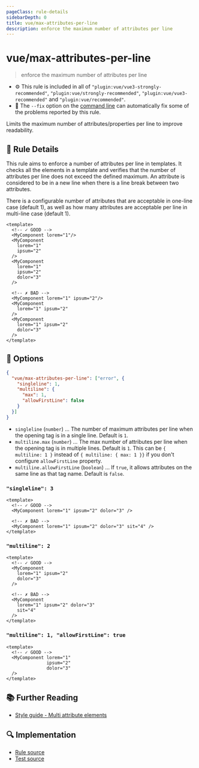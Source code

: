 ```yaml
---
pageClass: rule-details
sidebarDepth: 0
title: vue/max-attributes-per-line
description: enforce the maximum number of attributes per line
---
```

# vue/max-attributes-per-line
> enforce the maximum number of attributes per line

- :gear: This rule is included in all of `"plugin:vue/vue3-strongly-recommended"`, `"plugin:vue/strongly-recommended"`, `"plugin:vue/vue3-recommended"` and `"plugin:vue/recommended"`.
- :wrench: The `--fix` option on the [command line](https://eslint.org/docs/user-guide/command-line-interface#fixing-problems) can automatically fix some of the problems reported by this rule.

Limits the maximum number of attributes/properties per line to improve readability.

## :book: Rule Details

This rule aims to enforce a number of attributes per line in templates.
It checks all the elements in a template and verifies that the number of attributes per line does not exceed the defined maximum.
An attribute is considered to be in a new line when there is a line break between two attributes.

There is a configurable number of attributes that are acceptable in one-line case (default 1), as well as how many attributes are acceptable per line in multi-line case (default 1).

<eslint-code-block fix :rules="{'vue/max-attributes-per-line': ['error']}">

```vue
<template>
  <!-- ✓ GOOD -->
  <MyComponent lorem="1"/>
  <MyComponent
    lorem="1"
    ipsum="2"
  />
  <MyComponent
    lorem="1"
    ipsum="2"
    dolor="3"
  />

  <!-- ✗ BAD -->
  <MyComponent lorem="1" ipsum="2"/>
  <MyComponent
    lorem="1" ipsum="2"
  />
  <MyComponent
    lorem="1" ipsum="2"
    dolor="3"
  />
</template>
```

</eslint-code-block>

## :wrench: Options

```json
{
  "vue/max-attributes-per-line": ["error", {
    "singleline": 1,
    "multiline": {
      "max": 1,
      "allowFirstLine": false
    }
  }]
}
```

- `singleline` (`number`) ... The number of maximum attributes per line when the opening tag is in a single line. Default is `1`.
- `multiline.max` (`number`) ... The max number of attributes per line when the opening tag is in multiple lines. Default is `1`. This can be `{ multiline: 1 }` instead of `{ multiline: { max: 1 }}` if you don't configure `allowFirstLine` property.
- `multiline.allowFirstLine` (`boolean`) ... If `true`, it allows attributes on the same line as that tag name. Default is `false`.

### `"singleline": 3`

<eslint-code-block fix :rules="{'vue/max-attributes-per-line': ['error', {singleline: 3}]}">

```vue
<template>
  <!-- ✓ GOOD -->
  <MyComponent lorem="1" ipsum="2" dolor="3" />

  <!-- ✗ BAD -->
  <MyComponent lorem="1" ipsum="2" dolor="3" sit="4" />
</template>
```

</eslint-code-block>

### `"multiline": 2`

<eslint-code-block fix :rules="{'vue/max-attributes-per-line': ['error', {multiline: 2}]}">

```vue
<template>
  <!-- ✓ GOOD -->
  <MyComponent
    lorem="1" ipsum="2"
    dolor="3"
  />

  <!-- ✗ BAD -->
  <MyComponent
    lorem="1" ipsum="2" dolor="3"
    sit="4"
  />
</template>
```

</eslint-code-block>

### `"multiline": 1, "allowFirstLine": true`

<eslint-code-block fix :rules="{'vue/max-attributes-per-line': ['error', {multiline: { allowFirstLine: true }}]}">

```vue
<template>
  <!-- ✓ GOOD -->
  <MyComponent lorem="1"
               ipsum="2"
               dolor="3"
  />
</template>
```

</eslint-code-block>

## :books: Further Reading

- [Style guide - Multi attribute elements](https://v3.vuejs.org/style-guide/#multi-attribute-elements-strongly-recommended)

## :mag: Implementation

- [Rule source](https://github.com/vuejs/eslint-plugin-vue/blob/master/lib/rules/max-attributes-per-line.js)
- [Test source](https://github.com/vuejs/eslint-plugin-vue/blob/master/tests/lib/rules/max-attributes-per-line.js)
